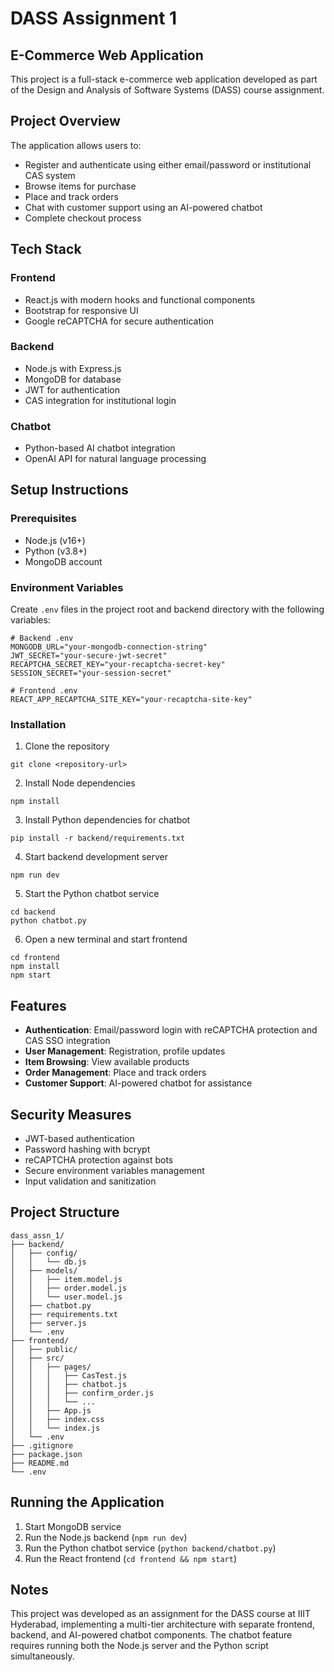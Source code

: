 # DASS Assignment 1

## E-Commerce Web Application

This project is a full-stack e-commerce web application developed as part of the Design and Analysis of Software Systems (DASS) course assignment.

## Project Overview

The application allows users to:
- Register and authenticate using either email/password or institutional CAS system
- Browse items for purchase
- Place and track orders
- Chat with customer support using an AI-powered chatbot
- Complete checkout process

## Tech Stack

### Frontend
- React.js with modern hooks and functional components
- Bootstrap for responsive UI
- Google reCAPTCHA for secure authentication

### Backend
- Node.js with Express.js
- MongoDB for database
- JWT for authentication
- CAS integration for institutional login

### Chatbot
- Python-based AI chatbot integration
- OpenAI API for natural language processing

## Setup Instructions

### Prerequisites
- Node.js (v16+)
- Python (v3.8+)
- MongoDB account

### Environment Variables

Create `.env` files in the project root and backend directory with the following variables:

```
# Backend .env
MONGODB_URL="your-mongodb-connection-string"
JWT_SECRET="your-secure-jwt-secret"
RECAPTCHA_SECRET_KEY="your-recaptcha-secret-key"
SESSION_SECRET="your-session-secret"

# Frontend .env
REACT_APP_RECAPTCHA_SITE_KEY="your-recaptcha-site-key"
```

### Installation

1. Clone the repository
```
git clone <repository-url>
```

2. Install Node dependencies
```
npm install
```

3. Install Python dependencies for chatbot
```
pip install -r backend/requirements.txt
```

4. Start backend development server
```
npm run dev
```

5. Start the Python chatbot service
```
cd backend
python chatbot.py
```

6. Open a new terminal and start frontend
```
cd frontend
npm install
npm start
```

## Features

- **Authentication**: Email/password login with reCAPTCHA protection and CAS SSO integration
- **User Management**: Registration, profile updates
- **Item Browsing**: View available products
- **Order Management**: Place and track orders
- **Customer Support**: AI-powered chatbot for assistance

## Security Measures

- JWT-based authentication
- Password hashing with bcrypt
- reCAPTCHA protection against bots
- Secure environment variables management
- Input validation and sanitization

## Project Structure

```
dass_assn_1/
├── backend/
│   ├── config/
│   │   └── db.js
│   ├── models/
│   │   ├── item.model.js
│   │   ├── order.model.js
│   │   └── user.model.js
│   ├── chatbot.py
│   ├── requirements.txt
│   ├── server.js
│   └── .env
├── frontend/
│   ├── public/
│   ├── src/
│   │   ├── pages/
│   │   │   ├── CasTest.js
│   │   │   ├── chatbot.js
│   │   │   ├── confirm_order.js
│   │   │   └── ...
│   │   ├── App.js
│   │   ├── index.css
│   │   └── index.js
│   └── .env
├── .gitignore
├── package.json
├── README.md
└── .env
```

## Running the Application

1. Start MongoDB service
2. Run the Node.js backend (`npm run dev`)
3. Run the Python chatbot service (`python backend/chatbot.py`)
4. Run the React frontend (`cd frontend && npm start`)

## Notes

This project was developed as an assignment for the DASS course at IIIT Hyderabad, implementing a multi-tier architecture with separate frontend, backend, and AI-powered chatbot components. The chatbot feature requires running both the Node.js server and the Python script simultaneously.
